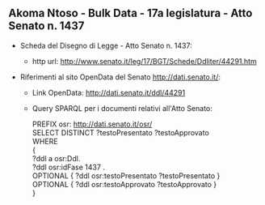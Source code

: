 ## Akoma Ntoso - Bulk Data - 17a legislatura - Atto Senato n. 1437 ##

* Scheda del Disegno di Legge - Atto Senato n. 1437:
	* http url: http://www.senato.it/leg/17/BGT/Schede/Ddliter/44291.htm

* Riferimenti al sito OpenData del Senato http://dati.senato.it/:
	* Link OpenData: http://dati.senato.it/ddl/44291
	* Query SPARQL per i documenti relativi all'Atto Senato:

        PREFIX osr: <http://dati.senato.it/osr/>  
		SELECT DISTINCT ?testoPresentato ?testoApprovato  
		WHERE  
		{  
		    ?ddl a osr:Ddl.  
		    ?ddl osr:idFase 1437 .  
		    OPTIONAL { ?ddl osr:testoPresentato ?testoPresentato }  
		    OPTIONAL { ?ddl osr:testoApprovato ?testoApprovato }  
		}
		